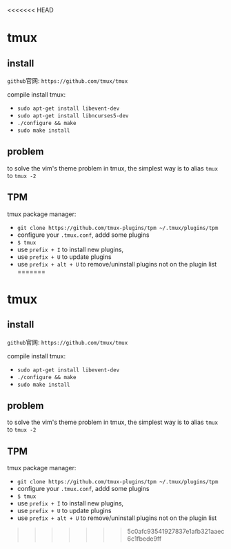 <<<<<<< HEAD
# tmux

## install

`github`官网: `https://github.com/tmux/tmux`

compile install tmux: 
* `sudo apt-get install libevent-dev`
* `sudo apt-get install libncurses5-dev`
* `./configure && make`
* `sudo make install`

## problem

to solve the vim's theme problem in tmux, the simplest way is to alias `tmux` to `tmux -2`

## TPM

tmux package manager:
* `git clone https://github.com/tmux-plugins/tpm ~/.tmux/plugins/tpm`
* configure your `.tmux.conf`, addd some plugins
* `$ tmux`
* use `prefix + I` to install new plugins, 
* use `prefix + U` to update plugins
* use `prefix + alt + U` to remove/uninstall plugins not on the plugin list
=======
# tmux

## install

`github`官网: `https://github.com/tmux/tmux`

compile install tmux: 
* `sudo apt-get install libevent-dev`
* `./configure && make`
* `sudo make install`

## problem

to solve the vim's theme problem in tmux, the simplest way is to alias `tmux` to `tmux -2`

## TPM

tmux package manager:
* `git clone https://github.com/tmux-plugins/tpm ~/.tmux/plugins/tpm`
* configure your `.tmux.conf`, addd some plugins
* `$ tmux`
* use `prefix + I` to install new plugins, 
* use `prefix + U` to update plugins
* use `prefix + alt + U` to remove/uninstall plugins not on the plugin list
>>>>>>> 5c0afc93541927837e1afb321aaec6c1fbede9ff
